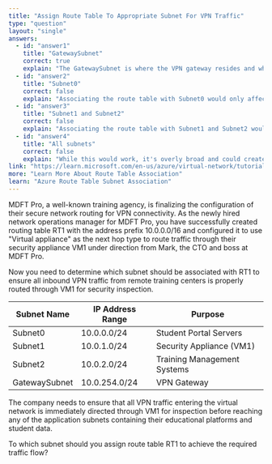 ```yaml
---
title: "Assign Route Table To Appropriate Subnet For VPN Traffic"
type: "question"
layout: "single"
answers:
  - id: "answer1"
    title: "GatewaySubnet"
    correct: true
    explain: "The GatewaySubnet is where the VPN gateway resides and where inbound VPN traffic first enters the virtual network. Associating the route table with GatewaySubnet ensures that all traffic coming from the VPN gateway is immediately routed through VM1."
  - id: "answer2"
    title: "Subnet0"
    correct: false
    explain: "Associating the route table with Subnet0 would only affect traffic originating from or destined to Subnet0. It would not capture inbound VPN traffic that needs to be routed through VM1 before reaching any subnet."
  - id: "answer3"
    title: "Subnet1 and Subnet2"
    correct: false
    explain: "Associating the route table with Subnet1 and Subnet2 would affect outbound traffic from these subnets, but would not capture inbound VPN traffic. The goal is to route inbound VPN traffic, which must be controlled at the GatewaySubnet level."
  - id: "answer4"
    title: "All subnets"
    correct: false
    explain: "While this would work, it's overly broad and could create routing loops or unintended traffic patterns. The specific requirement is to route inbound VPN traffic, which only requires association with the GatewaySubnet."
link: "https://learn.microsoft.com/en-us/azure/virtual-network/tutorial-create-route-table-portal"
more: "Learn More About Route Table Association"
learn: "Azure Route Table Subnet Association"
---
```


MDFT Pro, a well-known training agency, is finalizing the configuration of their secure network routing for VPN connectivity. As the newly hired network operations manager for MDFT Pro, you have successfully created routing table RT1 with the address prefix 10.0.0.0/16 and configured it to use "Virtual appliance" as the next hop type to route traffic through their security appliance VM1 under direction from Mark, the CTO and boss at MDFT Pro. 

Now you need to determine which subnet should be associated with RT1 to ensure all inbound VPN traffic from remote training centers is properly routed through VM1 for security inspection.

| Subnet Name | IP Address Range | Purpose |
|-------------|------------------|---------|
| Subnet0 | 10.0.0.0/24 | Student Portal Servers |
| Subnet1 | 10.0.1.0/24 | Security Appliance (VM1) |
| Subnet2 | 10.0.2.0/24 | Training Management Systems |
| GatewaySubnet | 10.0.254.0/24 | VPN Gateway |

The company needs to ensure that all VPN traffic entering the virtual network is immediately directed through VM1 for inspection before reaching any of the application subnets containing their educational platforms and student data.

To which subnet should you assign route table RT1 to achieve the required traffic flow?
